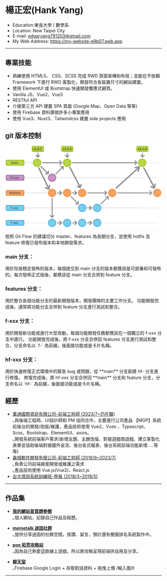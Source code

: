 <h1>楊正宏(Hank Yang)</h1>
<ul>
  <li>Education:東吳大學 / 數學系</li>
  <li>Location: New Taipei City</li>
  <li>E-mail:  
    <a href="mailto:edgaryang791203@gmail.com">edgaryang791203@gmail.com</a>
   </li>
  <li>My Web Address: 
    <a href="https://my-website-e9b07.web.app" target="_blank">https://my-website-e9b07.web.app</a>
  </li>
</ul>
<hr>
<h2>專業技能</h2>
<ul>
  <li>熟練使用 HTML5、 CSS、SCSS 完成 RWD 頁面架構和布局；並能在不依賴 Framework 下進行 RWD 客製化，開發符合各裝置尺寸的網站建置。</li>
  <li>使用 ElementUI 或 Bootstrap 快速開發響應式網頁。</li>
  <li>Vanilla JS、Vue2、Vue3</li>
  <li>RESTful API</li>
  <li>介接第三方 API 建置 SPA 頁面 (Google Map、Open Data 等等)</li>
  <li>使用 Firebase 資料庫做許多小專案應用</li>
  <li>使用 Vue3、Nuxt3、Tailwindcss 建置 side projects 應用</li>
</ul>
<h2>git 版本控制</h2>
<img src="/public/image/gitflow.png" alt="git">
<div>
  <p>依照 Git Flow 的建議切分 master、features 為長期分支，並使用 hotfix 及 feature 修復已發布版本和本地開發需求。</p>
  <h3>main 分支：</h3>
  <p>用於存放穩定發佈的版本，每個提交到 main 分支的版本都應該是可部署和可發佈的。每次發佈正式版後，都應該從 main 分支合併到 feature 分支。</p>
  <h3>features 分支：</h3>
  <p>
  用於整合各個功能分支的最新開發版本，開發團隊的主要工作分支。
  功能開發完成後，通常將功能分支合併到 feature 分支進行測試和整合。
  </p>
  <h3>f-xxx 分支：</h3>
  <p>
  用於開發新功能或進行大型改動，每個功能開發任務都應該在一個獨立的 f-xxx 分支中進行。
  功能開發完成後，將 f-xxx 分支合併回 features 分支進行測試和整合，分支命名以 `f-` 為前綴，後面接功能或是卡片名稱。
  </p>
  <h3>hf-xxx 分支：</h3>
  <p>
  用於快速修復正式環境中的緊急 bug 或問題，從 **main** 分支創建 hf- 分支進行修復。
  修復完成後，將 hf-xxx 分支合併回 **main** 分支和 feature  分支，分支命名以 `hf-` 為前綴，後面接功能或是卡片名稱。
  </p>
</div>
<h2>經歷</h2>
<ul>
  <li>
    <a href="https://www.104.com.tw/company/1a2x6bmhup">
      <span>萬通國際資訊有限公司-前端工程師</span>
      <span>(2023/7~仍在職)</span>
    </a>
    <br>
    ⌞與後端工程師、UI設計師和 PM 協同合作，主要進行公司產品 【MGP】系統前後台的開發/改版/維護，產品技術使用 Vue2、Vuex 、Typescript、Scss、Bootstrap、ElementUI、axios。
    </br>
    ⌞開發系統前端客戶需求(新增主題、主題改版、對接遊戲商遊戲、建立客製化表單並協助後端對接國外金流、後台各式報表、後台系統前端功能新增.....等等)
  </li>
  <li>
    <a href="https://www.twincn.com/item.aspx?no=85131432">
      <span>鑫城軟件開發有限公司-前端工程師</span>
      <span>(2018/9~2023/7)</span>
    </a>
    <br>
    ⌞負責公司前端接案開發或維護之需求
    <br>
    ⌞產品技術使用 Vue.js(Vue2)、React.js
  </li>
  <li>
    <a href="https://train.csie.ntu.edu.tw/train/">
      <span>台大資訊系統訓練班-學員</span>
      <span>(2018/3~2018/5)</span>
    </a>
  </li>
</ul>
<hr>
<h2>作品集</h2>
<ul>
  <li>
    <p>
        <a href="https://my-website-e9b07.web.app" target="_blank" rel="nofollow">
          <b>我的網站首頁請參閱</b>
        </a>
        </br>
        ⌞個人網站，記錄自己作品及經歷。
    </p>
  </li>
  <li>
    <p>
        <a href="https://memetalk.jystudio.co.uk" target="_blank" rel="nofollow">
          <b>memetalk 迷因社群</b>
        </a>
        </br>
        ⌞提供分享迷因的社群空間，按讚、留言，預計還有梗圖排名系統製作中。
    </p>
  </li>
  <li>
    <p>
        <a href="https://poe-rosy.vercel.app" target="_blank" rel="nofollow">
          <b>poe 拓荒攻略站</b>
        </a>
        </br>
        ⌞因為自己熱愛這款線上遊戲，所以將攻略呈現前端供自用及分享。
    </p>
  </li>
  <li>
    <p>
        <a href="https://edgaryang791203.github.io/chatroomDemo/" target="_blank" rel="nofollow">
          <b>聊天室</b>
        </a>
        </br>
        ⌞Firebase Google Login + 存取對話資料 + 拖曳上傳 /輸入圖片
    </p>
  </li>
</ul>
<hr>
